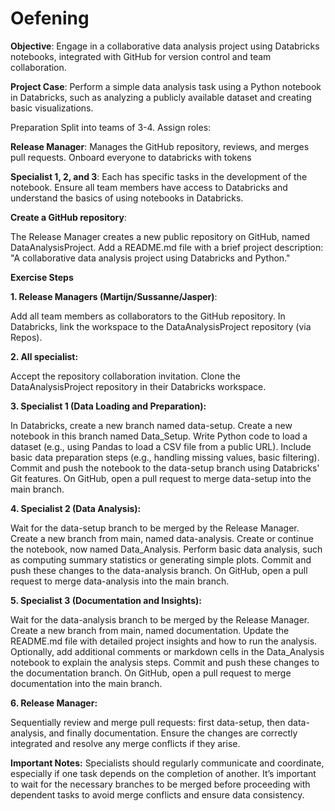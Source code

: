 # Oefening

**Objective**: Engage in a collaborative data analysis project using Databricks notebooks, integrated with GitHub for version control and team collaboration.

**Project Case**:
Perform a simple data analysis task using a Python notebook in Databricks, such as analyzing a publicly available dataset and creating basic visualizations.

Preparation
Split into teams of 3-4. Assign roles:

**Release Manager**: 
Manages the GitHub repository, reviews, and merges pull requests. Onboard everyone to databricks with tokens

**Specialist 1, 2, and 3**: 
Each has specific tasks in the development of the notebook.
Ensure all team members have access to Databricks and understand the basics of using notebooks in Databricks.

**Create a GitHub repository**:

The Release Manager creates a new public repository on GitHub, named DataAnalysisProject.
Add a README.md file with a brief project description: "A collaborative data analysis project using Databricks and Python."

**Exercise Steps**

**1. Release Managers (Martijn/Sussanne/Jasper)**:

Add all team members as collaborators to the GitHub repository.
In Databricks, link the workspace to the DataAnalysisProject repository (via Repos).

**2. All specialist:**

Accept the repository collaboration invitation.
Clone the DataAnalysisProject repository in their Databricks workspace.

**3. Specialist 1 (Data Loading and Preparation):**

In Databricks, create a new branch named data-setup.
Create a new notebook in this branch named Data_Setup.
Write Python code to load a dataset (e.g., using Pandas to load a CSV file from a public URL).
Include basic data preparation steps (e.g., handling missing values, basic filtering).
Commit and push the notebook to the data-setup branch using Databricks' Git features.
On GitHub, open a pull request to merge data-setup into the main branch.

**4. Specialist 2 (Data Analysis):**

Wait for the data-setup branch to be merged by the Release Manager.
Create a new branch from main, named data-analysis.
Create or continue the notebook, now named Data_Analysis.
Perform basic data analysis, such as computing summary statistics or generating simple plots.
Commit and push these changes to the data-analysis branch.
On GitHub, open a pull request to merge data-analysis into the main branch.

**5. Specialist 3 (Documentation and Insights):**

Wait for the data-analysis branch to be merged by the Release Manager.
Create a new branch from main, named documentation.
Update the README.md file with detailed project insights and how to run the analysis.
Optionally, add additional comments or markdown cells in the Data_Analysis notebook to explain the analysis steps.
Commit and push these changes to the documentation branch.
On GitHub, open a pull request to merge documentation into the main branch.

**6. Release Manager:**

Sequentially review and merge pull requests: first data-setup, then data-analysis, and finally documentation.
Ensure the changes are correctly integrated and resolve any merge conflicts if they arise.

**Important Notes:**
Specialists should regularly communicate and coordinate, especially if one task depends on the completion of another.
It’s important to wait for the necessary branches to be merged before proceeding with dependent tasks to avoid merge conflicts and ensure data consistency.


